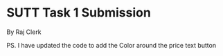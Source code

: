 # SUTT Task 1 Submission

By Raj Clerk

PS. I have updated the code to add the Color around the price text button   